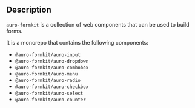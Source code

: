 ## Description

`auro-formkit` is a collection of web components that can be used to build forms.

It is a monorepo that contains the following components:

- `@auro-formkit/auro-input`
- `@auro-formkit/auro-dropdown`
- `@auro-formkit/auro-combobox`
- `@auro-formkit/auro-menu`
- `@auro-formkit/auro-radio`
- `@auro-formkit/auro-checkbox`
- `@auro-formkit/auro-select`
- `@auro-formkit/auro-counter`